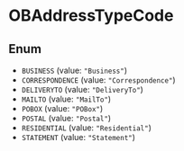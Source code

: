 # OBAddressTypeCode

## Enum

* `BUSINESS` (value: `"Business"`)
* `CORRESPONDENCE` (value: `"Correspondence"`)
* `DELIVERYTO` (value: `"DeliveryTo"`)
* `MAILTO` (value: `"MailTo"`)
* `POBOX` (value: `"POBox"`)
* `POSTAL` (value: `"Postal"`)
* `RESIDENTIAL` (value: `"Residential"`)
* `STATEMENT` (value: `"Statement"`)
